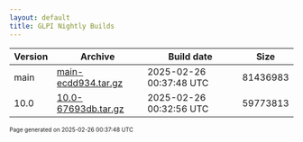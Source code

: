 ```yaml
---
layout: default
title: GLPI Nightly Builds
---
```


Version|Archive|Build date|Size
---|---|---|---
main|[main-ecdd934.tar.gz](main-ecdd934.tar.gz)|2025-02-26 00:37:48 UTC|81436983
10.0|[10.0-67693db.tar.gz](10.0-67693db.tar.gz)|2025-02-26 00:32:56 UTC|59773813

<font size="1">Page generated on 2025-02-26 00:37:48 UTC</font>
